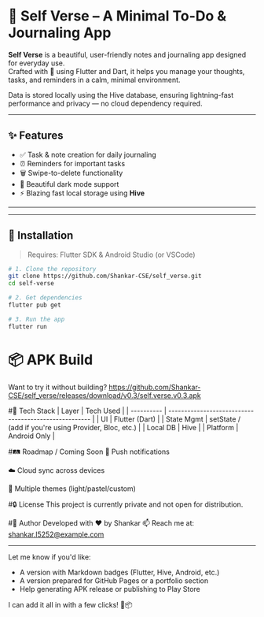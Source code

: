 # 📝 Self Verse – A Minimal To-Do & Journaling App

**Self Verse** is a beautiful, user-friendly notes and journaling app designed for everyday use.  
Crafted with 💙 using Flutter and Dart, it helps you manage your thoughts, tasks, and reminders in a calm, minimal environment.

Data is stored locally using the Hive database, ensuring lightning-fast performance and privacy — no cloud dependency required.

---

## ✨ Features

- ✅ Task & note creation for daily journaling
- ⏰ Reminders for important tasks
- 🗑️ Swipe-to-delete functionality
- 🌙 Beautiful dark mode support
- ⚡ Blazing fast local storage using **Hive**

---

---

## 🚀 Installation

> Requires: Flutter SDK & Android Studio (or VSCode)

```bash
# 1. Clone the repository
git clone https://github.com/Shankar-CSE/self_verse.git
cd self-verse

# 2. Get dependencies
flutter pub get

# 3. Run the app
flutter run
```

# 📦 APK Build
Want to try it without building?
https://github.com/Shankar-CSE/self_verse/releases/download/v0.3/self.verse.v0.3.apk



#🧰 Tech Stack
| Layer      | Tech Used                                             |
| ---------- | ----------------------------------------------------- |
| UI         | Flutter (Dart)                                        |
| State Mgmt | setState / (add if you're using Provider, Bloc, etc.) |
| Local DB   | Hive                                                  |
| Platform   | Android Only                                          |


#🛤️ Roadmap / Coming Soon
🔔 Push notifications

☁️ Cloud sync across devices

🎨 Multiple themes (light/pastel/custom)

#🔒 License
This project is currently private and not open for distribution.

#👤 Author
Developed with ❤️ by Shankar
📫 Reach me at: shankar.l5252@example.com


---

Let me know if you'd like:

- A version with Markdown badges (Flutter, Hive, Android, etc.)
- A version prepared for GitHub Pages or a portfolio section
- Help generating APK release or publishing to Play Store

I can add it all in with a few clicks! 🔧📦

